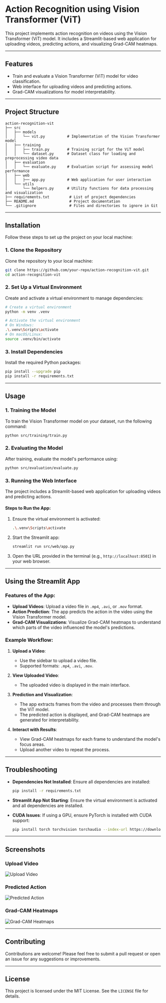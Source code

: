 # Action Recognition using Vision Transformer (ViT)

This project implements action recognition on videos using the Vision Transformer (ViT) model. It includes a Streamlit-based web application for uploading videos, predicting actions, and visualizing Grad-CAM heatmaps.

---

## Features
- Train and evaluate a Vision Transformer (ViT) model for video classification.
- Web interface for uploading videos and predicting actions.
- Grad-CAM visualizations for model interpretability.

---

## Project Structure

```
action-recognition-vit
├── src
│   ├── models
│   │   └── vit.py          # Implementation of the Vision Transformer model
│   ├── training
│   │   ├── train.py        # Training script for the ViT model
│   │   └── dataset.py      # Dataset class for loading and preprocessing video data
│   ├── evaluation
│   │   └── evaluate.py     # Evaluation script for assessing model performance
│   ├── web
│   │   ├── app.py          # Web application for user interaction
│   └── utils
│       └── helpers.py      # Utility functions for data processing and visualization
├── requirements.txt         # List of project dependencies
├── README.md                # Project documentation
└── .gitignore               # Files and directories to ignore in Git
```

---

## Installation

Follow these steps to set up the project on your local machine:

### 1. Clone the Repository
Clone the repository to your local machine:
```bash
git clone https://github.com/your-repo/action-recognition-vit.git
cd action-recognition-vit
```

### 2. Set Up a Virtual Environment
Create and activate a virtual environment to manage dependencies:
```bash
# Create a virtual environment
python -m venv .venv

# Activate the virtual environment
# On Windows:
.\.venv\Scripts\activate
# On macOS/Linux:
source .venv/bin/activate
```

### 3. Install Dependencies
Install the required Python packages:
```bash
pip install --upgrade pip
pip install -r requirements.txt
```

---

## Usage

### 1. **Training the Model**
To train the Vision Transformer model on your dataset, run the following command:
```bash
python src/training/train.py
```

### 2. **Evaluating the Model**
After training, evaluate the model's performance using:
```bash
python src/evaluation/evaluate.py
```

### 3. **Running the Web Interface**
The project includes a Streamlit-based web application for uploading videos and predicting actions.

#### Steps to Run the App:
1. Ensure the virtual environment is activated:
   ```bash
   .\.venv\Scripts\activate
   ```

2. Start the Streamlit app:
   ```bash
   streamlit run src/web/app.py
   ```

3. Open the URL provided in the terminal (e.g., `http://localhost:8501`) in your web browser.

---

## Using the Streamlit App

### Features of the App:
- **Upload Videos**: Upload a video file in `.mp4`, `.avi`, or `.mov` format.
- **Action Prediction**: The app predicts the action in the video using the Vision Transformer model.
- **Grad-CAM Visualizations**: Visualize Grad-CAM heatmaps to understand which parts of the video influenced the model's predictions.

### Example Workflow:
1. **Upload a Video**:
   - Use the sidebar to upload a video file.
   - Supported formats: `.mp4`, `.avi`, `.mov`.

2. **View Uploaded Video**:
   - The uploaded video is displayed in the main interface.

3. **Prediction and Visualization**:
   - The app extracts frames from the video and processes them through the ViT model.
   - The predicted action is displayed, and Grad-CAM heatmaps are generated for interpretability.

4. **Interact with Results**:
   - View Grad-CAM heatmaps for each frame to understand the model's focus areas.
   - Upload another video to repeat the process.

---

## Troubleshooting

- **Dependencies Not Installed**:
  Ensure all dependencies are installed:
  ```bash
  pip install -r requirements.txt
  ```

- **Streamlit App Not Starting**:
  Ensure the virtual environment is activated and all dependencies are installed.

- **CUDA Issues**:
  If using a GPU, ensure PyTorch is installed with CUDA support:
  ```bash
  pip install torch torchvision torchaudio --index-url https://download.pytorch.org/whl/cu118
  ```

---

## Screenshots

### Upload Video
![Upload Video](screenshots/upload_video.png)

### Predicted Action
![Predicted Action](screenshots/predicted_action.png)

### Grad-CAM Heatmaps
![Grad-CAM Heatmaps](screenshots/gradcam_heatmaps.png)

---

## Contributing
Contributions are welcome! Please feel free to submit a pull request or open an issue for any suggestions or improvements.

---

## License
This project is licensed under the MIT License. See the `LICENSE` file for details.
